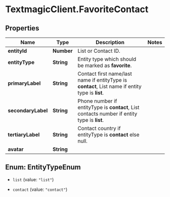 # TextmagicClient.FavoriteContact

## Properties
Name | Type | Description | Notes
------------ | ------------- | ------------- | -------------
**entityId** | **Number** | List or Contact ID. | 
**entityType** | **String** | Entity type which should be marked as **favorite**. | 
**primaryLabel** | **String** | Contact first name/last name if entityType is **contact**, List name if entity type is **list**. | 
**secondaryLabel** | **String** | Phone number if entityType is **contact**, List contacts number if entity type is **list**. | 
**tertiaryLabel** | **String** | Contact country if entityType is **contact** else null. | 
**avatar** | **String** |  | 


<a name="EntityTypeEnum"></a>
## Enum: EntityTypeEnum


* `list` (value: `"list"`)

* `contact` (value: `"contact"`)




